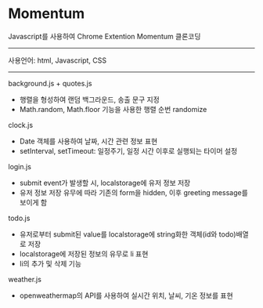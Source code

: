 # Momentum

Javascript를 사용하여 Chrome Extention Momentum 클론코딩

--------------------------------------------------------

사용언어: html, Javascript, CSS

--------------------------------------------------------

background.js + quotes.js
 - 행렬을 형성하여 랜덤 백그라운드, 송출 문구 지정
 - Math.random, Math.floor 기능을 사용한 행렬 순번 randomize

clock.js
 - Date 객체를 사용하여 날짜, 시간 관련 정보 표현
 - setInterval, setTimeout: 일정주기, 일정 시간 이후로 실행되는 타이머 설정

login.js
 - submit event가 발생할 시, localstorage에 유저 정보 저장
 - 유저 정보 저장 유무에 따라 기존의 form을 hidden, 이후 greeting message를 보이게 함

todo.js
 - 유저로부터 submit된 value를 localstorage에 string화한 객체(id와 todo)배열로 저장
 - localstorage에 저장된 정보의 유무로 li 표현 
 - li의 추가 및 삭제 기능

weather.js
 - openweathermap의 API를 사용하여 실시간 위치, 날씨, 기온 정보를 표현
<br>
<br>
